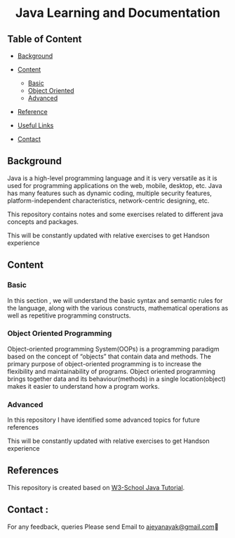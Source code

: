 <h1 align ="Center"> Java Learning and Documentation </h1>

## Table of Content

* [Background](#Background)
* [Content](#content)
    + [Basic](./basic/README.md)
    + [Object Oriented](./oops/README.md)
	+ [Advanced](./advanced/README.md)

* [Reference](#Reference)
* [Useful Links](#useful_links)
* [Contact](#contact)

## <a name="Background"></a>Background

Java is a high-level programming language and it is very versatile as it is used for programming applications on the web, mobile, desktop, etc. Java has many features such as dynamic coding, multiple security features, platform-independent characteristics, network-centric designing, etc.

This repository contains notes and some exercises related to different java concepts and packages.

This will be constantly updated with relative exercises to get Handson experience 

## <a name="content"></a>Content

### Basic
In this section , we will understand the basic syntax and semantic rules for the language, along with the various constructs, mathematical operations as well as repetitive programming constructs.

### Object Oriented Programming
Object-oriented programming System(OOPs) is a programming paradigm based on the concept of “objects” that contain data and methods. The primary purpose of object-oriented programming is to increase the flexibility and maintainability of programs. Object oriented programming brings together data and its behaviour(methods) in a single location(object) makes it easier to understand how a program works.

### Advanced

In this repository I have identified some advanced topics for future references <br />
 
This will be constantly updated with relative exercises to get Handson experience <br />
 
## <a name="Reference"></a>References

This repository is created based on [W3-School Java Tutorial](https://www.w3schools.com/java/default.asp).

<h2><a name="contact"></a>Contact :</h2>

For any feedback, queries Please send Email to ajeyanayak@gmail.com:star2:


